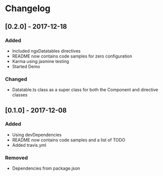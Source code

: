 # Changelog

## [0.2.0] - 2017-12-18
### Added
- Included ngxDatatables directives
- README now contains code samples for zero configuration
- Karma using jasmine testing
- Started Demo

### Changed
- Datatable.ts class as a super class for both the Component and directive classes

## [0.1.0] - 2017-12-08
### Added
- Using devDependencies
- README now contains code samples and a list of TODO
- Added travis.yml

### Removed
- Dependencies from package.json
